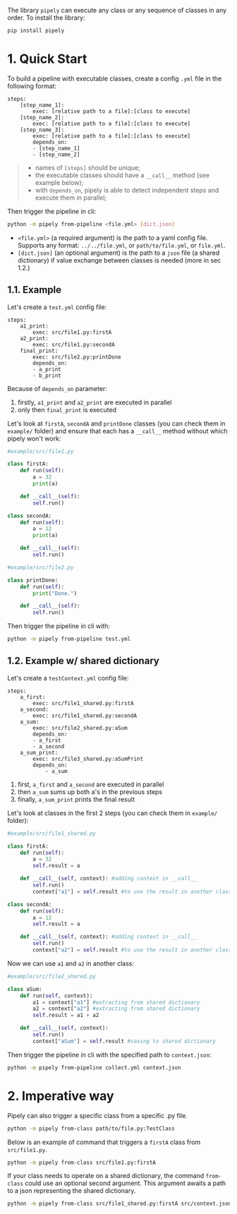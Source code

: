 The library `pipely` can execute any class or any sequence of classes in any order. 
To install the library:
```bash
pip install pipely
```

# 1. Quick Start

To build a pipeline with executable classes, create a config `.yml` file in the following format:

```text
steps:
    [step_name_1]:
        exec: [relative path to a file]:[class to execute]
    [step_name_2]:
        exec: [relative path to a file]:[class to execute]
    [step_name_3]:
        exec: [relative path to a file]:[class to execute]
        depends_on:
        - [step_name_1]
        - [step_name_2]
```

> - names of `[steps]` should be unique;
> - the executable classes should have a ``__call__`` method (see example below);
> - with `depends_on`, pipely is able to detect independent steps and execute them in parallel;



Then trigger the pipeline in cli:

```bash
python -m pipely from-pipeline <file.yml> [dict.json]
```

- `<file.yml>` (a required argument) is the path to a yaml config file. Supports any format: `../../file.yml`, or `path/to/file.yml`, or `file.yml`.
- `[dict.json]` (an optional argument) is the path to a `json` file (a shared dictionary) if value exchange between classes is needed (more in sec 1.2.)


<!-- > - it's possible to add an argument to ``__call__``, which is used by pipely to share a dictionary between classes, thus permitting simple value transmission from class to class (see example below); -->

## 1.1. Example

Let's create a `test.yml` config file:

```text
steps:
    a1_print:
        exec: src/file1.py:firstA
    a2_print:
        exec: src/file1.py:secondA
    final_print:
        exec: src/file2.py:printDone
        depends_on:
        - a_print
        - b_print
```
Because of `depends_on` parameter:
1. firstly, `a1_print` and `a2_print` are executed in parallel
2. only then `final_print` is executed

Let's look at `firstA`, `secondA` and `printDone` classes (you can check them in `example/` folder) and ensure that each has a `__call__` method without which pipely won't work:

```python
#example/src/file1.py

class firstA:
    def run(self):
        a = 32
        print(a)

    def __call__(self):
        self.run()

class secondA:
    def run(self):
        a = 12
        print(a)

    def __call__(self):
        self.run()
```
```python
#example/src/file2.py

class printDone:
    def run(self):
        print("Done.")

    def __call__(self):
        self.run()
```

Then trigger the pipeline in cli with:
```bash
python -m pipely from-pipeline test.yml
```


## 1.2. Example w/ shared dictionary

Let's create a `testContext.yml` config file:

```text
steps:
    a_first:
        exec: src/file1_shared.py:firstA
    a_second:
        exec: src/file1_shared.py:secondA
    a_sum:
        exec: src/file2_shared.py:aSum
        depends_on:
        - a_first
        - a_second
    a_sum_print:
        exec: src/file3_shared.py:aSumPrint
        depends_on:
            - a_sum
```

1. first, `a_first` and `a_second` are executed in parallel
2. then `a_sum` sums up both a's in the previous steps
3. finally, `a_sum_print` prints the final result

Let's look at classes in the first 2 steps (you can check them in `example/` folder):

```python
#example/src/file1_shared.py

class firstA:
    def run(self):
        a = 32
        self.result = a

    def __call__(self, context): #adding context in __call__
        self.run()
        context["a1"] = self.result #to use the result in another class

class secondA:
    def run(self):
        a = 12
        self.result = a

    def __call__(self, context): #adding context in __call__
        self.run()
        context["a2"] = self.result #to use the result in another class
```
Now we can use `a1` and `a2` in another class: 

```python
#example/src/file2_shared.py

class aSum:
    def run(self, context):
        a1 = context["a1"] #extracting from shared dictionary
        a2 = context["a2"] #extracting from shared dictionary
        self.result = a1 + a2

    def __call__(self, context):
        self.run()
        context["aSum"] = self.result #saving to shared dictionary

```

Then trigger the pipeline in cli with the specified path to `context.json`:

```bash
python -m pipely from-pipeline collect.yml context.json
```

# 2. Imperative way
Pipely can also trigger a specific class from a specific .py file.

```bash
python -m pipely from-class path/to/file.py:TestClass
```

Below is an example of command that triggers a `firstA` class from `src/file1.py`.

```bash
python -m pipely from-class src/file1.py:firstA
```

If your class needs to operate on a shared dictionary, the command `from-class` could use an optional second argument. This argument awaits a path to a json representing the shared dictionary.

```bash
python -m pipely from-class src/file1_shared.py:firstA src/context.json
```